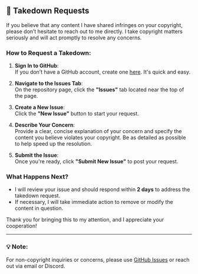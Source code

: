 ## 🚨 **Takedown Requests**  
If you believe that any content I have shared infringes on your copyright, please don’t hesitate to reach out to me directly. I take copyright matters seriously and will act promptly to resolve any concerns.

### **How to Request a Takedown**:

1. **Sign In to GitHub**:  
   If you don’t have a GitHub account, create one [here](https://github.com/join). It's quick and easy.

2. **Navigate to the Issues Tab**:  
   On the repository page, click the **"Issues"** tab located near the top of the page.

3. **Create a New Issue**:  
   Click the **"New Issue"** button to start your request.

4. **Describe Your Concern**:  
   Provide a clear, concise explanation of your concern and specify the content you believe violates your copyright. Be as detailed as possible to help speed up the resolution.

5. **Submit the Issue**:  
   Once you're ready, click **"Submit New Issue"** to post your request.

### **What Happens Next?**

- I will review your issue and should respond within **2 days** to address the takedown request.
- If necessary, I will take immediate action to remove or modify the content in question.

Thank you for bringing this to my attention, and I appreciate your cooperation!

---
### 💡 **Note**:  
For non-copyright inquiries or concerns, please use [GitHub Issues](https://github.com/) or reach out via email or Discord.

